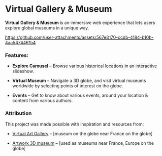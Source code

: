 # Virtual Gallery & Museum

**Virtual Gallery & Museum** is an immersive web experience that lets users explore global museums in a unique way.



https://github.com/user-attachments/assets/567e3170-ccdb-4184-b10b-4aa5474461b4



### Features:

- **Explore Carousel** – Browse various historical locations in an interactive slideshow.
  
- **Virtual Museum** – Navigate a 3D globe, and visit virtual museums worldwide by selecting points of interest on the globe.

- **Events** – Get to know about various events, around your location & content from various authors.

### Attribution

This project was made possible with inspiration and resources from:

- [Virtual Art Gallery](https://github.com/ClementCariou/virtual-art-gallery) – [museum on the globe near France on the globe]

- [Artwork 3D museum](https://github.com/TomPast/artwork-3D-museum) – [used as museums near France, Europe on the globe]
